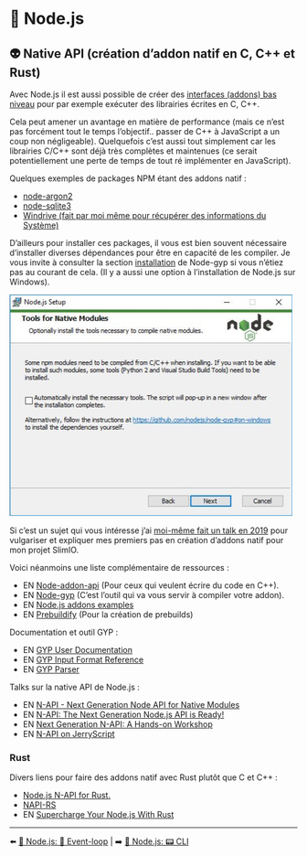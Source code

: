 # 🐢 Node.js

## 👽 Native API (création d’addon natif en C, C++ et Rust)

Avec Node.js il est aussi possible de créer des [interfaces (addons) bas niveau](https://nodejs.org/api/n-api.html) pour par exemple exécuter des librairies écrites en C, C++.

Cela peut amener un avantage en matière de performance (mais ce n’est pas forcément tout le temps l’objectif.. passer de C++ à JavaScript a un coup non négligeable). Quelquefois c’est aussi tout simplement car les librairies C/C++ sont déjà très complètes et maintenues (ce serait potentiellement une perte de temps de tout ré implémenter en JavaScript).

Quelques exemples de packages NPM étant des addons natif :

- [node-argon2](https://github.com/ranisalt/node-argon2)
- [node-sqlite3](https://github.com/mapbox/node-sqlite3)
- [Windrive (fait par moi même pour récupérer des informations du Système)](https://github.com/SlimIO/Windrive)

D’ailleurs pour installer ces packages, il vous est bien souvent nécessaire d’installer diverses dépendances pour être en capacité de les compiler. Je vous invite à consulter la section [installation](https://github.com/nodejs/node-gyp#installation) de Node-gyp si vous n’étiez pas au courant de cela. (Il y a aussi une option à l’installation de Node.js sur Windows).

<img src="../../../assets/nodejs/setup.png">

Si c’est un sujet qui vous intéresse j’ai [moi-même fait un talk en 2019](https://www.youtube.com/watch?v=rvmnnlYf3lk) pour vulgariser et expliquer mes premiers pas en création d’addons natif pour mon projet SlimIO.

Voici néanmoins une liste complémentaire de ressources :

- EN [Node-addon-api](https://github.com/nodejs/node-addon-api) (Pour ceux qui veulent écrire du code en C++).
- EN [Node-gyp](https://github.com/nodejs/node-gyp) (C’est l’outil qui va vous servir à compiler votre addon).
- EN [Node.js addons examples](https://github.com/JoseJPR/nodejs-addons)
- EN [Prebuildify](https://github.com/prebuild/prebuildify) (Pour la création de prebuilds)

Documentation et outil GYP :

- EN [GYP User Documentation](https://gyp.gsrc.io/docs/UserDocumentation.md)
- EN [GYP Input Format Reference](https://gyp.gsrc.io/docs/InputFormatReference.md)
- EN [GYP Parser](https://github.com/addaleax/gyp-parser)

Talks sur la native API de Node.js :

- EN [N-API - Next Generation Node API for Native Modules](https://www.youtube.com/watch?v=-Oniup60Afs)
- EN [N-API: The Next Generation Node.js API is Ready!](https://www.youtube.com/watch?v=BrJcsYjp8Nw&list=PLfMzBWSH11xaZvhv1X5Fq1H-oMdnAtG6k&index=54)
- EN [Next Generation N-API: A Hands-on Workshop](https://www.youtube.com/watch?v=-v4Q0y4CeRA&list=PLfMzBWSH11xZPfWcC0DqFqKo_reMP58mw&index=44)
- EN [N-API on JerryScript](https://www.youtube.com/watch?v=Pxabz_FA1IU&list=PLfMzBWSH11xaZvhv1X5Fq1H-oMdnAtG6k&index=69)

### Rust

Divers liens pour faire des addons natif avec Rust plutôt que C et C++ :

- [Node.js N-API for Rust.](https://www.youtube.com/watch?v=UzTPBy2acio)
- [NAPI-RS](https://github.com/napi-rs)
- EN [Supercharge Your Node.js With Rust](https://yieldcode.blog/supercharge-nodejs-with-rust/)

---

⬅️ [🐢 Node.js: 🎡 Event-loop](./event-loop.mdd) |
➡️ [🐢 Node.js: 📟 CLI](./cli.md)

